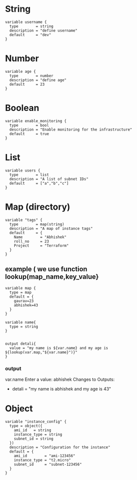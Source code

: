 # String
```
variable username {
  type        = string
  description = "define username"
  default     = "dev"
}
```
# Number
```
variable age {
  type        = number
  description = "define age"
  default     = 23
}
```
# Boolean
```
variable enable_monitoring {
  type        = bool
  description = "Enable monitoring for the infrastructure"
  default     = true
}
```
# List
```
variable users {
  type        = list
  description = "A list of subnet IDs"
  default     = ["a","b","c"]
}
```
# Map (directory)
```
variable "tags" {
  type        = map(string)
  description = "A map of instance tags"
  default     = {
    Name        = "Abhishek"
    roll_no     = 23
    Project     = "Terraform"
  }
}
```
## example ( we use function lookup(map_name,key_value}
```
variable map {
  type = map
  default = {
    gaurav=23
    abhishek=43
  }
}

variable name{
  type = string
}


output detali{
  value = "my name is ${var.name} and my age is ${lookup(var.map,"${var.name}")}" 
}
```
### output
var.name
  Enter a value: abhishek
Changes to Outputs:
  + detali = "my name is abhishek and my age is 43"

# Object
```
variable "instance_config" {
  type = object({
    ami_id   = string
    instance_type = string
    subnet_id = string
  })
  description = "Configuration for the instance"
  default = {
    ami_id        = "ami-123456"
    instance_type = "t2.micro"
    subnet_id     = "subnet-123456"
  }
}
```




